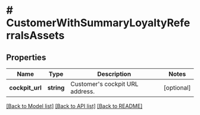 # # CustomerWithSummaryLoyaltyReferralsAssets

## Properties

Name | Type | Description | Notes
------------ | ------------- | ------------- | -------------
**cockpit_url** | **string** | Customer&#39;s cockpit URL address. | [optional]

[[Back to Model list]](../../README.md#models) [[Back to API list]](../../README.md#endpoints) [[Back to README]](../../README.md)
